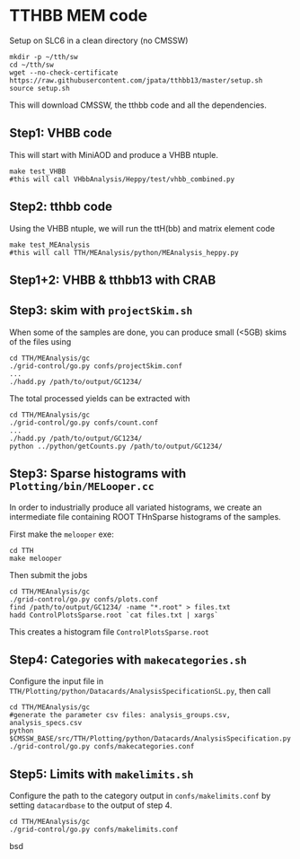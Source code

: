 TTHBB MEM code
==============

Setup on SLC6 in a clean directory (no CMSSW)
~~~
mkdir -p ~/tth/sw
cd ~/tth/sw
wget --no-check-certificate https://raw.githubusercontent.com/jpata/tthbb13/master/setup.sh
source setup.sh
~~~
This will download CMSSW, the tthbb code and all the dependencies.



Step1: VHBB code
----------------
This will start with MiniAOD and produce a VHBB ntuple.

~~~
make test_VHBB
#this will call VHbbAnalysis/Heppy/test/vhbb_combined.py
~~~

Step2: tthbb code
--------------------
Using the VHBB ntuple, we will run the ttH(bb) and matrix element code

~~~
make test_MEAnalysis
#this will call TTH/MEAnalysis/python/MEAnalysis_heppy.py
~~~

Step1+2: VHBB & tthbb13 with CRAB
---------------------------------

Step3: skim with `projectSkim.sh`
------------------
When some of the samples are done, you can produce small (<5GB) skims of the files using

~~~
cd TTH/MEAnalysis/gc
./grid-control/go.py confs/projectSkim.conf
...
./hadd.py /path/to/output/GC1234/
~~~

The total processed yields can be extracted with
~~~
cd TTH/MEAnalysis/gc
./grid-control/go.py confs/count.conf
...
./hadd.py /path/to/output/GC1234/
python ../python/getCounts.py /path/to/output/GC1234/
~~~

Step3: Sparse histograms with `Plotting/bin/MELooper.cc`
------------------
In order to industrially produce all variated histograms, we create an intermediate file containing ROOT THnSparse histograms of the samples.

First make the `melooper` exe:
~~~
cd TTH
make melooper
~~~

Then submit the jobs
~~~
cd TTH/MEAnalysis/gc
./grid-control/go.py confs/plots.conf
find /path/to/output/GC1234/ -name "*.root" > files.txt
hadd ControlPlotsSparse.root `cat files.txt | xargs`
~~~
This creates a histogram file `ControlPlotsSparse.root`

Step4: Categories with `makecategories.sh`
-----------------

Configure the input file in `TTH/Plotting/python/Datacards/AnalysisSpecificationSL.py`, then call

~~~
cd TTH/MEAnalysis/gc
#generate the parameter csv files: analysis_groups.csv, analysis_specs.csv
python $CMSSW_BASE/src/TTH/Plotting/python/Datacards/AnalysisSpecification.py
./grid-control/go.py confs/makecategories.conf
~~~

Step5: Limits with `makelimits.sh`
-----------------

Configure the path to the category output in `confs/makelimits.conf` by setting `datacardbase` to the output of step 4.

~~~
cd TTH/MEAnalysis/gc
./grid-control/go.py confs/makelimits.conf
~~~
bsd
